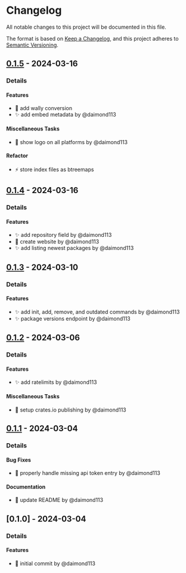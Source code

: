 # Changelog

All notable changes to this project will be documented in this file.

The format is based on [Keep a Changelog](https://keepachangelog.com/en/1.0.0/),
and this project adheres to [Semantic Versioning](https://semver.org/spec/v2.0.0.html).

## [0.1.5] - 2024-03-16
### Details
#### Features
- :children_crossing: add wally conversion
- :sparkles: add embed metadata by @daimond113

#### Miscellaneous Tasks
- :bug: show logo on all platforms by @daimond113

#### Refactor
- :zap: store index files as btreemaps

## [0.1.4] - 2024-03-16
### Details
#### Features
- :sparkles: add repository field by @daimond113
- :rocket: create website by @daimond113
- :sparkles: add listing newest packages by @daimond113

## [0.1.3] - 2024-03-10
### Details
#### Features
- :sparkles: add init, add, remove, and outdated commands by @daimond113
- :sparkles: package versions endpoint by @daimond113

## [0.1.2] - 2024-03-06
### Details
#### Features
- :sparkles: add ratelimits by @daimond113

#### Miscellaneous Tasks
- :rocket: setup crates.io publishing by @daimond113

## [0.1.1] - 2024-03-04
### Details
#### Bug Fixes
- :passport_control: properly handle missing api token entry by @daimond113

#### Documentation
- :memo: update README by @daimond113

## [0.1.0] - 2024-03-04
### Details
#### Features
- :tada: initial commit by @daimond113

[0.1.5]: https://github.com/daimond113/pesde/compare/v0.1.4..v0.1.5
[0.1.4]: https://github.com/daimond113/pesde/compare/v0.1.3..v0.1.4
[0.1.3]: https://github.com/daimond113/pesde/compare/v0.1.2..v0.1.3
[0.1.2]: https://github.com/daimond113/pesde/compare/v0.1.1..v0.1.2
[0.1.1]: https://github.com/daimond113/pesde/compare/v0.1.0..v0.1.1

<!-- generated by git-cliff -->
